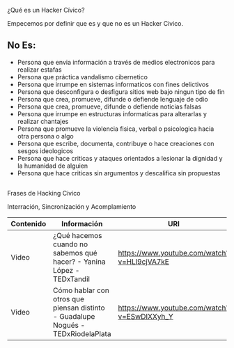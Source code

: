 ¿Qué es un Hacker Cívico?

Empecemos por definir que es y que no es un Hacker Civico.

## No Es:
- Persona que envia información a través de medios electronicos para realizar estafas
- Persona que práctica vandalismo cibernetico
- Persona que irrumpe en sistemas informaticos con fines delictivos
- Persona que desconfigura o desfigura sitios web bajo ningun tipo de fin
- Persona que crea, promueve, difunde o defiende lenguaje de odio
- Persona que crea, promueve, difunde o defiende noticias falsas
- Persona que irrumpe en estructuras informaticas para alterarlas y realizar chantajes
- Persona que promueve la violencia fisica, verbal o psicologica hacia otra persona o algo
- Persona que escribe, documenta, contribuye o hace creaciones con sesgos ideologicos
- Persona que hace criticas y ataques orientados a lesionar la dignidad y la humanidad de alguien
- Persona que hace criticas sin argumentos y descalifica sin propuestas

##
Frases de Hacking Civico

Interración, Sincronización y Acomplamiento


|Contenido|Información|URl|
| ----- | ----- | ----- |
|Video|¿Qué hacemos cuando no sabemos qué hacer? - Yanina López - TEDxTandil|https://www.youtube.com/watch?v=HLl9cjVA7kE|
|Video|Cómo hablar con otros que piensan distinto - Guadalupe Nogués - TEDxRiodelaPlata|https://www.youtube.com/watch?v=ESwDIXXyh_Y|
